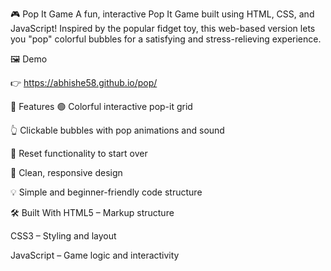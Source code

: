 🎮 Pop It Game
A fun, interactive Pop It Game built using HTML, CSS, and JavaScript! Inspired by the popular fidget toy, this web-based version lets you "pop" colorful bubbles for a satisfying and stress-relieving experience.

🖼️ Demo

👉 https://abhishe58.github.io/pop/

🚀 Features
🟢 Colorful interactive pop-it grid

👆 Clickable bubbles with pop animations and sound

🔁 Reset functionality to start over

🎨 Clean, responsive design

💡 Simple and beginner-friendly code structure

🛠️ Built With
HTML5 – Markup structure

CSS3 – Styling and layout

JavaScript – Game logic and interactivity
